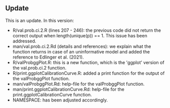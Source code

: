 ## Update
This is an update. In this version:
- R/val.prob.ci.2.R (lines 207 - 246): the previous code did not return the correct output when length(unique(p)) == 1. This issue has been addressed. 
- man/val.prob.ci.2.Rd (details and references): we explain what the function returns in case of an uninformative model and added the reference to Edlinger et al. (2021).
- R/valProbggPlot.R: this is a new function, which is the 'ggplot' version of the val.prob.ci.2 function.
- R/print.ggplotCalibrationCurve.R: added a print function for the output of the valProbggPlot function.
- man/valProbggPlot.Rd: help-file for the valProbggPlot function.
- man/print.ggplotCalibrationCurve.Rd: help-file for the print.ggplotCalibrationCurve function.
- NAMESPACE: has been adjusted accordingly.
